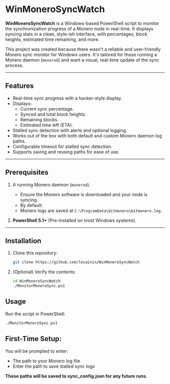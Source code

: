 # WinMoneroSyncWatch

**WinMoneroSyncWatch** is a Windows-based PowerShell script to monitor the synchronization progress of a Monero node in real-time. It displays syncing stats in a clean, style-ish interface, with percentages, block heights, estimated time remaining, and more. 

This project was created because there wasn't a reliable and user-friendly Monero sync monitor for Windows users. It's tailored for those running a Monero daemon (`monerod`) and want a visual, real-time update of the sync process.

---

## Features

- Real-time sync progress with a hacker-style display.
- Displays:
  - Current sync percentage.
  - Synced and total block heights.
  - Remaining blocks.
  - Estimated time left (ETA).
- Stalled sync detection with alerts and optional logging.
- Works out of the box with both default and custom Monero daemon log paths.
- Configurable timeout for stalled sync detection.
- Supports saving and reusing paths for ease of use.

---

## Prerequisites

1. A running Monero daemon (`monerod`).
   - Ensure the Monero software is downloaded and your node is syncing. 
   - By default:
   - Monero logs are saved at `C:\ProgramData\bitmonero\bitmonero.log`.

2. **PowerShell 5.1+** (Pre-installed on most Windows systems).

---

## Installation

1. Clone this repository:
   
   ```bash
   git clone https://github.com/locainin/WinMoneroSyncWatch 
   ```
2. (Optional) Verify the contents:

   ```bash
   cd WinMoneroSyncWatch
   ./MonitorMoneroSync.ps1
   ```
## Usage
Run the script in PowerShell:

   
  ```bash
  ./MonitorMoneroSync.ps1
 ```
## First-Time Setup:
You will be prompted to enter:
  - The path to your Monero log file 
  - Enter the path to save stalled sync logs

**These paths will be saved to sync_config.json for any future runs.**
